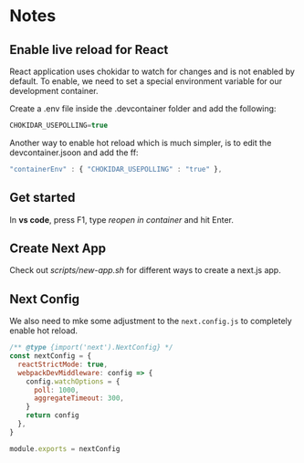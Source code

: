 # Notes

## Enable live reload for React

React application uses chokidar to watch for changes and is not enabled by default. To enable, we need to set a special environment variable for our development container.

Create a .env file inside the .devcontainer folder and add the following:

```js
CHOKIDAR_USEPOLLING=true
```

Another way to enable hot reload which is much simpler, is to edit the devcontainer.jsoon and add the ff:

```js
"containerEnv" : { "CHOKIDAR_USEPOLLING" : "true" },
```


## Get started

In **vs code**, press F1, type *reopen in container* and hit Enter.


## Create Next App

Check out *scripts/new-app.sh* for different ways to create a next.js app. 


## Next Config

We also need to mke some adjustment to the `next.config.js` to completely enable hot reload.


```js
/** @type {import('next').NextConfig} */
const nextConfig = {
  reactStrictMode: true,
  webpackDevMiddleware: config => {
    config.watchOptions = {
      poll: 1000,
      aggregateTimeout: 300,
    }
    return config
  },
}

module.exports = nextConfig

```

